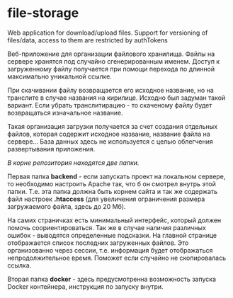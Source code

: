 # file-storage
Web application for download/upload files. Support for versioning of files/data, access to them are restricted by authTokens

Веб-приложение для организации файлового хранилища. 
Файлы на сервере хранятся под случайно сгенерированным именем. 
Доступ к загруженному файлу получается при помощи перехода по длинной максимально уникальной ссылке.

При скачивании файлу возвращается его исходное название, но на транслите в случае названия на кирилице. Исходно был задуман такой вариант. Если убрать транслитирацию - то скаченому файлу будет возвращаться изначальное название.

Такая организация загрузки получается за счет создания отдельных файлов, которая содержит исходное название, название файла на сервере...
База данных здесь не используется с целью облегчения развертывания приложения.

_В корне репозитория находятся две папки._

Первая папка **backend** - если запускать проект на локальном сервере, то необходимо настроить Apache так, что б он смотрел внутрь этой папки. Т.е. эта папка должна быть корнем сайта и так же содержать файл настроек **.htaccess** (для увеличения ограничения размера загружаемого файла, здесь до 20 Мб).

На самих страничках есть минимальный интерфейс, который должен помочь соориентироваться.
Так же в случае наличия различных ошибок - выводятся определенные подсказки.
На главной странице отображается список последних загруженных файлов. Это организованно через сессии, т.е. информация будет отображаться непродолжительное время.
Поможет если случайно не скопировалась ссылка.

Вторая папка **docker** - здесь предусмотренна возможность запуска Docker контейнера, инструкция по запуску внутри.
